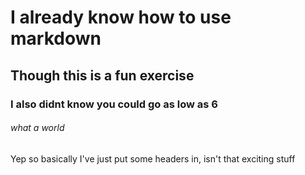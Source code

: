# I already know how to use markdown
## Though this is a fun exercise
### I also didnt know you could go as low as 6 
###### what a world 

Yep so basically I've just put some headers in, isn't that exciting stuff
